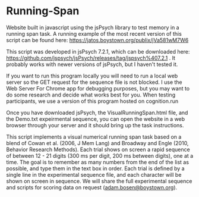 # Running-Span
Website built in javascript using the jsPsych library to test memory in a running span task. A running example of the most recent version of this script can be found here: https://jatos.boystown.org/publix/jVa581wM7W6

This script was developed in jsPsych 7.2.1, which can be downloaded here: https://github.com/jspsych/jsPsych/releases/tag/jspsych%407.2.1 . It probably works with newer versions of jsPsych, but I haven't tested it.

If you want to run this program locally you will need to run a local web server so the GET request for the sequence file is not blocked. I use the Web Server For Chrome app for debugging purposes, but you may want to do some research and decide what works best for you. When testing participants, we use a version of this program hosted on cognition.run

Once you have downloaded jsPsych, the VisualRunningSpan.html file, and the Demo.txt expeirmental sequence, you can open the website in a web browser through your server and it should bring up the task instructions.

This script implements a visual numerical running span task based on a blend of Cowan et al. (2006, J Mem Lang) and Broadway and Engle (2010, Behavior Research Methods). Each trial shows on screen a rapid sequence of between 12 - 21 digits (300 ms per digit, 200 ms between digits), one at a time. The goal is to remember as many numbers from the end of the list as possible, and type them in the text box in order. Each trial is defined by a single line in the experimental sequence file, and each character will be shown on screen in sequence. We will share the full experimental sequence and scripts for scoring data on request (adam.bosen@boystown.org).
